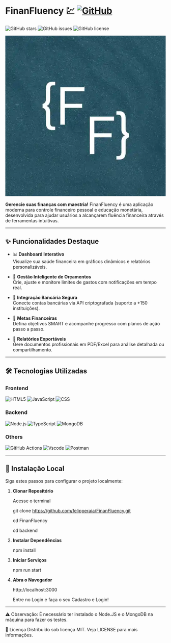 # FinanFluency 💹 [![GitHub](https://img.shields.io/badge/GitHub-100000?style=for-the-badge&logo=github&logoColor=white)](https://github.com/felipperaia)

![GitHub stars](https://img.shields.io/github/stars/felipperaia/FinanFluency?style=for-the-badge&logo=starship&color=4CC417)
![GitHub issues](https://img.shields.io/github/issues/felipperaia/FinanFluency?style=for-the-badge&logo=visual-studio-code&color=2E74DF)
![GitHub license](https://img.shields.io/github/license/felipperaia/FinanFluency?style=for-the-badge&logo=creative-commons&color=EDED09)

![FinanFluency Banner](public\images\icons\playstore.webp)

**Gerencie suas finanças com maestria!** FinanFluency é uma aplicação moderna para controle financeiro pessoal e educação monetária, desenvolvida para ajudar usuários a alcançarem fluência financeira através de ferramentas intuitivas.

<!-- 🔗 **[Experimente Agora](https://finanfluency.app)** | 📘 **[Documentação](https://docs.finanfluency.app)** ainda a adicionar -->

---

## ✨ Funcionalidades Destaque

- 📊 **Dashboard Interativo**  
  Visualize sua saúde financeira em gráficos dinâmicos e relatórios personalizáveis.

- 🧮 **Gestão Inteligente de Orçamentos**  
  Crie, ajuste e monitore limites de gastos com notificações em tempo real.

- 🏦 **Integração Bancária Segura**  
  Conecte contas bancárias via API criptografada (suporte a +150 instituições).

- 🎯 **Metas Financeiras**  
  Defina objetivos SMART e acompanhe progresso com planos de ação passo a passo.

- 📑 **Relatórios Exportáveis**  
  Gere documentos profissionais em PDF/Excel para análise detalhada ou compartilhamento.

---

## 🛠 Tecnologias Utilizadas

### Frontend
![HTML5](https://img.shields.io/badge/HTML5-E34F26?style=flat&logo=html5&logoColor=white)
![JavaScript](https://img.shields.io/badge/JavaScript-F7DF1E?style=flat&logo=javascript&logoColor=white)
![CSS](https://img.shields.io/badge/CSS3-1572B6?style=flat&logo=css3&logoColor=white)

### Backend
![Node.js](https://img.shields.io/badge/Node.js-339933?style=flat&logo=nodedotjs&logoColor=white)
![TypeScript](https://img.shields.io/badge/TypeScript-3178C6?style=flat&&logo=typescript&logoColor=white)
![MongoDB](https://img.shields.io/badge/MongoDB-47A248?style=flat&logo=mongodb&logoColor=white)

### Others
![GitHub Actions](https://img.shields.io/badge/GitHub_Actions-2088FF?style=flat&logo=github-actions&logoColor=white)
![Vscode](https://img.shields.io/badge/Vscode-007ACC?style=flatfor-the-badge&logo=visual-studio-code&logoColor=white)
![Postman](https://img.shields.io/badge/Postman-FF6C37.svg?style=flat&logo=Postman&logoColor=white)

---

## 🚀 Instalação Local

Siga estes passos para configurar o projeto localmente:

1. **Clonar Repositório**

   Acesse o terminal

   git clone https://github.com/felipperaia/FinanFluency.git

   cd FinanFluency

   cd backend

2. **Instalar Dependências**

    npm install

3. **Iniciar Serviços**

    npm run start

4. **Abra o Navegador**

    http://localhost:3000

    Entre no Login e faça o seu Cadastro e Login!

---

⚠️ Observação: É necessário ter instalado o Node.JS e o MongoDB na máquina para fazer os testes.

📄 Licença
Distribuído sob licença MIT. Veja LICENSE para mais informações.